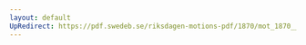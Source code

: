 ```yaml
---
layout: default
UpRedirect: https://pdf.swedeb.se/riksdagen-motions-pdf/1870/mot_1870__ak__00043/mot_1870__ak__00043_003.pdf
---
```

